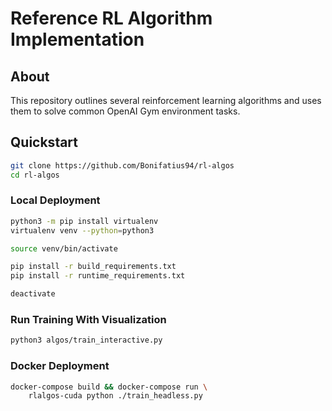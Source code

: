 
# Reference RL Algorithm Implementation

## About
This repository outlines several reinforcement learning algorithms
and uses them to solve common OpenAI Gym environment tasks.

## Quickstart

```sh
git clone https://github.com/Bonifatius94/rl-algos
cd rl-algos
```

### Local Deployment
```sh
python3 -m pip install virtualenv
virtualenv venv --python=python3

source venv/bin/activate

pip install -r build_requirements.txt
pip install -r runtime_requirements.txt

deactivate
```

### Run Training With Visualization
```sh
python3 algos/train_interactive.py
```

### Docker Deployment

```sh
docker-compose build && docker-compose run \
    rlalgos-cuda python ./train_headless.py
```
